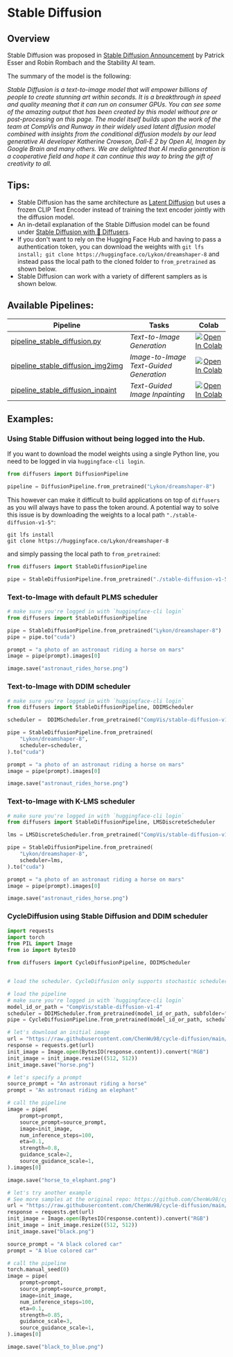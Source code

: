 # Stable Diffusion

## Overview

Stable Diffusion was proposed in [Stable Diffusion Announcement](https://stability.ai/blog/stable-diffusion-announcement) by Patrick Esser and Robin Rombach and the Stability AI team.

The summary of the model is the following:

*Stable Diffusion is a text-to-image model that will empower billions of people to create stunning art within seconds. It is a breakthrough in speed and quality meaning that it can run on consumer GPUs. You can see some of the amazing output that has been created by this model without pre or post-processing on this page. The model itself builds upon the work of the team at CompVis and Runway in their widely used latent diffusion model combined with insights from the conditional diffusion models by our lead generative AI developer Katherine Crowson, Dall-E 2 by Open AI, Imagen by Google Brain and many others. We are delighted that AI media generation is a cooperative field and hope it can continue this way to bring the gift of creativity to all.*

## Tips:

- Stable Diffusion has the same architecture as [Latent Diffusion](https://arxiv.org/abs/2112.10752) but uses a frozen CLIP Text Encoder instead of training the text encoder jointly with the diffusion model.
- An in-detail explanation of the Stable Diffusion model can be found under [Stable Diffusion with 🧨 Diffusers](https://huggingface.co/blog/stable_diffusion).
- If you don't want to rely on the Hugging Face Hub and having to pass a authentication token, you can
download the weights with `git lfs install; git clone https://huggingface.co/Lykon/dreamshaper-8` and instead pass the local path to the cloned folder to `from_pretrained` as shown below.
- Stable Diffusion can work with a variety of different samplers as is shown below.

## Available Pipelines:

| Pipeline | Tasks | Colab
|---|---|:---:|
| [pipeline_stable_diffusion.py](https://github.com/huggingface/diffusers/blob/main/src/diffusers/pipelines/stable_diffusion/pipeline_stable_diffusion.py) | *Text-to-Image Generation* | [![Open In Colab](https://colab.research.google.com/assets/colab-badge.svg)](https://colab.research.google.com/github/huggingface/notebooks/blob/main/diffusers/training_example.ipynb)
| [pipeline_stable_diffusion_img2img](https://github.com/huggingface/diffusers/blob/main/src/diffusers/pipelines/stable_diffusion/pipeline_stable_diffusion_img2img.py) | *Image-to-Image Text-Guided Generation* | [![Open In Colab](https://colab.research.google.com/assets/colab-badge.svg)](https://colab.research.google.com/github/huggingface/notebooks/blob/main/diffusers/image_2_image_using_diffusers.ipynb)
| [pipeline_stable_diffusion_inpaint](https://github.com/huggingface/diffusers/blob/main/src/diffusers/pipelines/stable_diffusion/pipeline_stable_diffusion_inpaint.py) | *Text-Guided Image Inpainting* | [![Open In Colab](https://colab.research.google.com/assets/colab-badge.svg)](https://colab.research.google.com/github/huggingface/notebooks/blob/main/diffusers/in_painting_with_stable_diffusion_using_diffusers.ipynb)

## Examples:

### Using Stable Diffusion without being logged into the Hub.

If you want to download the model weights using a single Python line, you need to be logged in via `huggingface-cli login`.

```python
from diffusers import DiffusionPipeline

pipeline = DiffusionPipeline.from_pretrained("Lykon/dreamshaper-8")
```

This however can make it difficult to build applications on top of `diffusers` as you will always have to pass the token around. A potential way to solve this issue is by downloading the weights to a local path `"./stable-diffusion-v1-5"`:

```
git lfs install
git clone https://huggingface.co/Lykon/dreamshaper-8
```

and simply passing the local path to `from_pretrained`:

```python
from diffusers import StableDiffusionPipeline

pipe = StableDiffusionPipeline.from_pretrained("./stable-diffusion-v1-5")
```

### Text-to-Image with default PLMS scheduler

```python
# make sure you're logged in with `huggingface-cli login`
from diffusers import StableDiffusionPipeline

pipe = StableDiffusionPipeline.from_pretrained("Lykon/dreamshaper-8")
pipe = pipe.to("cuda")

prompt = "a photo of an astronaut riding a horse on mars"
image = pipe(prompt).images[0]

image.save("astronaut_rides_horse.png")
```

### Text-to-Image with DDIM scheduler

```python
# make sure you're logged in with `huggingface-cli login`
from diffusers import StableDiffusionPipeline, DDIMScheduler

scheduler =  DDIMScheduler.from_pretrained("CompVis/stable-diffusion-v1-4", subfolder="scheduler")

pipe = StableDiffusionPipeline.from_pretrained(
    "Lykon/dreamshaper-8",
    scheduler=scheduler,
).to("cuda")

prompt = "a photo of an astronaut riding a horse on mars"
image = pipe(prompt).images[0]

image.save("astronaut_rides_horse.png")
```

### Text-to-Image with K-LMS scheduler

```python
# make sure you're logged in with `huggingface-cli login`
from diffusers import StableDiffusionPipeline, LMSDiscreteScheduler

lms = LMSDiscreteScheduler.from_pretrained("CompVis/stable-diffusion-v1-4", subfolder="scheduler")

pipe = StableDiffusionPipeline.from_pretrained(
    "Lykon/dreamshaper-8",
    scheduler=lms,
).to("cuda")

prompt = "a photo of an astronaut riding a horse on mars"
image = pipe(prompt).images[0]

image.save("astronaut_rides_horse.png")
```

### CycleDiffusion using Stable Diffusion and DDIM scheduler

```python
import requests
import torch
from PIL import Image
from io import BytesIO

from diffusers import CycleDiffusionPipeline, DDIMScheduler


# load the scheduler. CycleDiffusion only supports stochastic schedulers.

# load the pipeline
# make sure you're logged in with `huggingface-cli login`
model_id_or_path = "CompVis/stable-diffusion-v1-4"
scheduler = DDIMScheduler.from_pretrained(model_id_or_path, subfolder="scheduler")
pipe = CycleDiffusionPipeline.from_pretrained(model_id_or_path, scheduler=scheduler).to("cuda")

# let's download an initial image
url = "https://raw.githubusercontent.com/ChenWu98/cycle-diffusion/main/data/dalle2/An%20astronaut%20riding%20a%20horse.png"
response = requests.get(url)
init_image = Image.open(BytesIO(response.content)).convert("RGB")
init_image = init_image.resize((512, 512))
init_image.save("horse.png")

# let's specify a prompt
source_prompt = "An astronaut riding a horse"
prompt = "An astronaut riding an elephant"

# call the pipeline
image = pipe(
    prompt=prompt,
    source_prompt=source_prompt,
    image=init_image,
    num_inference_steps=100,
    eta=0.1,
    strength=0.8,
    guidance_scale=2,
    source_guidance_scale=1,
).images[0]

image.save("horse_to_elephant.png")

# let's try another example
# See more samples at the original repo: https://github.com/ChenWu98/cycle-diffusion
url = "https://raw.githubusercontent.com/ChenWu98/cycle-diffusion/main/data/dalle2/A%20black%20colored%20car.png"
response = requests.get(url)
init_image = Image.open(BytesIO(response.content)).convert("RGB")
init_image = init_image.resize((512, 512))
init_image.save("black.png")

source_prompt = "A black colored car"
prompt = "A blue colored car"

# call the pipeline
torch.manual_seed(0)
image = pipe(
    prompt=prompt,
    source_prompt=source_prompt,
    image=init_image,
    num_inference_steps=100,
    eta=0.1,
    strength=0.85,
    guidance_scale=3,
    source_guidance_scale=1,
).images[0]

image.save("black_to_blue.png")
```
